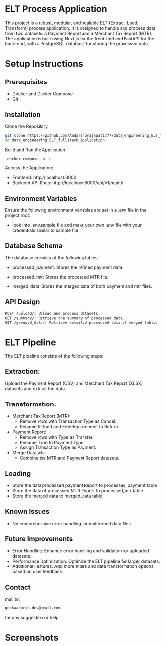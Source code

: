 
# ELT Process Application

This project is a robust, modular, and scalable ELT (Extract, Load, Transform) process application. It is designed to handle and process data from two datasets: a Payment Report and a Merchant Tax Report (MTR). The application is built using Next.js for the front-end and FastAPI for the back-end, with a PostgreSQL database for storing the processed data.


# Setup Instructions
## Prerequisites
- Docker and Docker Compose
- Git
## Installation

Clone the Repository

```bash
git clone https://github.com/Aadarshprajapati777/data_engineering_ELT_fullstack_application.git
cd data_engineering_ELT_fullstack_application
```
Build and Run the Application
```bash
 docker-compose up -d
```
Access the Application:

- Frontend: http://localhost:3000
- Backend API Docs: http://localhost:8000/api/v1/health

## Environment Variables
Ensure the following environment variables are set in a .env file in the project root:

- look into .env.sample file and make your own .env file with your credentials similar to sample file

## Database Schema
The database consists of the following tables:

- processed_payment: Stores the refined payment data.
- processed_mtr: Stores the processed MTR file.

- merged_data: Stores the merged data of both payment and mtr files.

## API Design
 ```bash
POST /upload/: Upload and process datasets.
GET /summary/: Retrieve the summary of processed data.
GET /grouped_data/: Retrieve detailed processed data of merged table.
```

# ELT Pipeline

The ELT pipeline consists of the following steps:


## Extraction: 
Upload the Payment Report (CSV) and Merchant Tax Report (XLSX) datasets and extract the data.

## Transformation:
- Merchant Tax Report (MTR):
     -  Remove rows with Transaction Type as Cancel.
     - Rename Refund and FreeReplacement to Return
- Payment Report:
     - Remove rows with Type as Transfer.
     - Rename Type to Payment Type.
     - Assign Transaction Type as Payment.
- Merge Datasets:
     - Combine the MTR and Payment Report datasets.
## Loading
- Store the data processed payment Report to processed_payment table
- Store the data of processed MTR Report to processed_mtr table
- Store the merged data to merged_data table


## Known Issues
 - No comprehensive error handling for malformed data files.

##  Future Improvements
- Error Handling: Enhance error handling and validation for uploaded datasets.
- Performance Optimization: Optimize the ELT pipeline for larger datasets.
- Additional Features: Add more filters and data transformation options based on user feedback.

## Contact
mail to: 
```bash
geekaadarsh.dev@gmail.com
```
for any suggestion or help

# Screenshots
